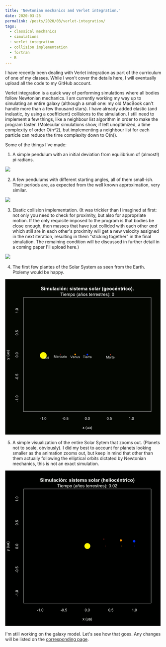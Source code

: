 ```yaml
---
title: 'Newtonian mechanics and Verlet integration.'
date: 2020-03-25
permalink: /posts/2020/03/verlet-integration/
tags:
  - classical mechanics
  - simulations
  - verlet integration
  - collision implementation
  - fortran
  - R
---
```


I have recently been dealing with Verlet integration as part of the curriculum of one of my classes. While I won't cover the details here, I will eventually upload all the code to my GitHub account.

Verlet integration is a quick way of performing simulations where all bodies follow Newtonian mechanics. I am currently working my way up to simulating an entire galaxy (although a small one: my old MacBook can't handle more than a few thousand stars). I have already added elastic (and inelastic, by using a coefficient) collisions to the simulation. I still need to implement a few things, like a neighbour list algorithm in order to make the program faster. (Molecular simulations show, if left unoptimized, a time complexity of order O(n^2), but implementing a neighbour list for each particle can reduce the time complexity down to O(n)).

Some of the things I've made:

 1. A simple pendulum with an initial deviation from equilibrium of (almost!) pi radians.
 
![](https://github.com/malmriv/malmriv.github.io/blob/master/_posts/verlet/almost-pi-deviation.gif?raw=true)

 2. A few pendulums with different starting angles, all of them small-ish. Their periods are,
 as expected from the well known approximation, very similar.
 
 ![](https://github.com/malmriv/malmriv.github.io/blob/master/_posts/verlet/small_oscillation.gif?raw=true)

 3. Elastic collision implementation. (It was trickier than I imagined at first: not only you need to check for proximity, but also for appropriate motion. If the only requisite imposed to the program is that bodies be close enough, then masses that have just collided with each other *and* which still are in each other's proximity will get a new velocity assigned in the next iteration, resulting in them "sticking together" in the final simulation. The remaining condition will be discussed in further detail in a coming paper I'll upload here.)
 
![](https://github.com/malmriv/malmriv.github.io/blob/master/_posts/verlet/collisions.gif?raw=true)

 4. The first few plantes of the Solar System as seen from the Earth. Ptolemy would be happy.
 
![](https://github.com/malmriv/solarsystem/blob/master/animations/geocentric.gif?raw=true)
 
 5. A simple visualization of the entire Solar Sytem that zooms out. (Planets not to scale, obviously). I did my best to account for planets looking smaller as the animation zooms out, but keep in mind that other than them actually following the elliptical orbits dictated by Newtonian mechanics, this is not an exact simulation.

![](https://github.com/malmriv/solarsystem/blob/master/animations/dynamic.gif?raw=true)

I'm still working on the galaxy model. Let's see how that goes. Any changes will be listed on the [corresponding page](https://github.com/malmriv/galaxy).

